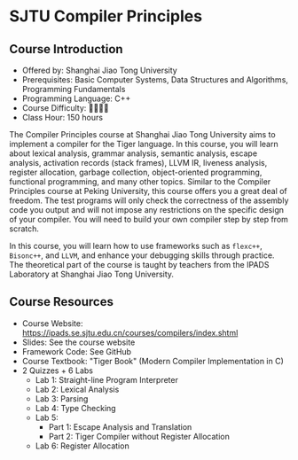 # SJTU Compiler Principles

## Course Introduction

- Offered by: Shanghai Jiao Tong University
- Prerequisites: Basic Computer Systems, Data Structures and Algorithms, Programming Fundamentals
- Programming Language: C++
- Course Difficulty: 🌟🌟🌟🌟
- Class Hour: 150 hours

The Compiler Principles course at Shanghai Jiao Tong University aims to implement a compiler for the Tiger language. In this course, you will learn about lexical analysis, grammar analysis, semantic analysis, escape analysis, activation records (stack frames), LLVM IR, liveness analysis, register allocation, garbage collection, object-oriented programming, functional programming, and many other topics. Similar to the Compiler Principles course at Peking University, this course offers you a great deal of freedom. The test programs will only check the correctness of the assembly code you output and will not impose any restrictions on the specific design of your compiler. You will need to build your own compiler step by step from scratch.

In this course, you will learn how to use frameworks such as `flexc++`, `Bisonc++`, and `LLVM`, and enhance your debugging skills through practice. The theoretical part of the course is taught by teachers from the IPADS Laboratory at Shanghai Jiao Tong University.

## Course Resources

- Course Website: <https://ipads.se.sjtu.edu.cn/courses/compilers/index.shtml>
- Slides: See the course website
- Framework Code: See GitHub
- Course Textbook: "Tiger Book" (Modern Compiler Implementation in C)
- 2 Quizzes + 6 Labs
  - Lab 1: Straight-line Program Interpreter
  - Lab 2: Lexical Analysis
  - Lab 3: Parsing
  - Lab 4: Type Checking
  - Lab 5:
    - Part 1: Escape Analysis and Translation
    - Part 2: Tiger Compiler without Register Allocation
  - Lab 6: Register Allocation